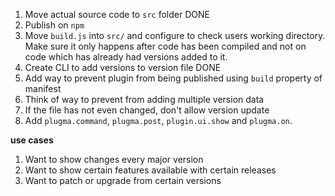 1. Move actual source code to `src` folder DONE
2. Publish on `npm`
3. Move `build.js` into `src/` and configure to check users working directory. Make sure it only happens after code has been compiled and not on code which has already had versions added to it.
4. Create CLI to add versions to version file DONE
5. Add way to prevent plugin from being published using `build` property of manifest
6. Think of way to prevent from adding multiple version data
7. If the file has not even changed, don't allow version update
8. Add `plugma.command`, `plugma.post`, `plugin.ui.show` and `plugma.on`.

**use cases**

1. Want to show changes every major version
2. Want to show certain features available with certain releases
3. Want to patch or upgrade from certain versions